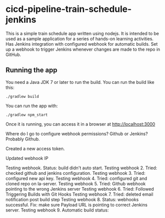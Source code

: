 # cicd-pipeline-train-schedule-jenkins

This is a simple train schedule app written using nodejs. It is intended to be used as a sample application for a series of hands-on learning activities. Has Jenkins integration with configured webhook for automatic builds. Set up a webhook to trigger Jenkins whenever changes are made to the repo in GitHub.


## Running the app

You need a Java JDK 7 or later to run the build. You can run the build like this:

    ./gradlew build

You can run the app with:

    ./gradlew npm_start

Once it is running, you can access it in a browser at [http://localhost:3000](http://localhost:3000)

Where do I go to configure webhook permissions? Github or Jenkins? Probably Github. 

Created a new access token. 

Updated webhook IP 

Testing webhook. Status: build didn't auto start.
Testing webhook 2. Tried: checked github and jenkins configuration. 
Testing webhook 3. Tried: configured new api key. 
Testing webhook 4. Tried: configured git and cloned repo on la-server. 
Testing webhook 5. Tried:  Github webhook pointing to the wrong Jenkins server
Testing webhook 6. Tried: Followed Triggering Builds with Git Hooks
Testing webhook 7. Tried: deleted email notification post build step 
Testing webhook 8. Status: webhooks successful. Fix: make sure Payload URL is pointing to correct Jenkins server. 
Testing webhook 9. Automatic build status: 
